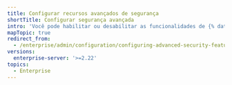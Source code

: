 ```yaml
---
title: Configurar recursos avançados de segurança
shortTitle: Configurar segurança avançada
intro: 'Você pode habilitar ou desabilitar as funcionalidades de {% data variables.product.prodname_advanced_security %}, como, por exemplo, {% data variables.product.prodname_code_scanning %}, na sua instância.'
mapTopic: true
redirect_from:
  - /enterprise/admin/configuration/configuring-advanced-security-features
versions:
  enterprise-server: '>=2.22'
topics:
  - Enterprise
---
```


